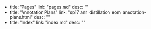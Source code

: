   - title: "Pages"
    link: "pages.md"
    desc: ""
  - title: "Annotation Plans"
    link: "sp17_ann_distillation_eom_annotation-plans.html"
    desc: ""
  - title: "Index"
    link: "index.md"
    desc: ""
